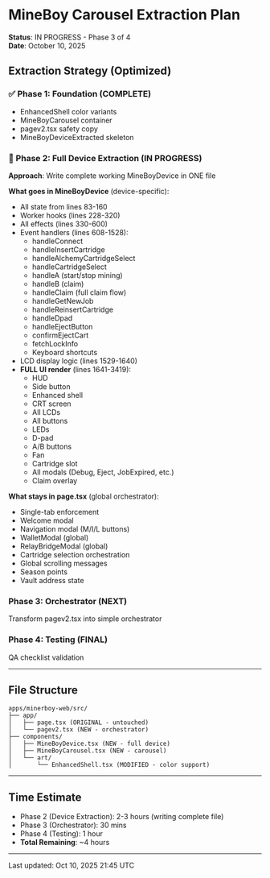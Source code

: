 # MineBoy Carousel Extraction Plan
**Status**: IN PROGRESS - Phase 3 of 4  
**Date**: October 10, 2025

## Extraction Strategy (Optimized)

### ✅ Phase 1: Foundation (COMPLETE)
- EnhancedShell color variants
- MineBoyCarousel container
- pagev2.tsx safety copy
- MineBoyDeviceExtracted skeleton

### 🔄 Phase 2: Full Device Extraction (IN PROGRESS)
**Approach**: Write complete working MineBoyDevice in ONE file

**What goes in MineBoyDevice** (device-specific):
- All state from lines 83-160
- Worker hooks (lines 228-320)
- All effects (lines 330-600)
- Event handlers (lines 608-1528):
  - handleConnect
  - handleInsertCartridge
  - handleAlchemyCartridgeSelect
  - handleCartridgeSelect
  - handleA (start/stop mining)
  - handleB (claim)
  - handleClaim (full claim flow)
  - handleGetNewJob
  - handleReinsertCartridge
  - handleDpad
  - handleEjectButton
  - confirmEjectCart
  - fetchLockInfo
  - Keyboard shortcuts
- LCD display logic (lines 1529-1640)
- **FULL UI render** (lines 1641-3419):
  - HUD
  - Side button
  - Enhanced shell
  - CRT screen
  - All LCDs
  - All buttons
  - LEDs
  - D-pad
  - A/B buttons
  - Fan
  - Cartridge slot
  - All modals (Debug, Eject, JobExpired, etc.)
  - Claim overlay

**What stays in page.tsx** (global orchestrator):
- Single-tab enforcement
- Welcome modal
- Navigation modal (M/I/L buttons)
- WalletModal (global)
- RelayBridgeModal (global)
- Cartridge selection orchestration
- Global scrolling messages
- Season points
- Vault address state

### Phase 3: Orchestrator (NEXT)
Transform pagev2.tsx into simple orchestrator

### Phase 4: Testing (FINAL)
QA checklist validation

---

## File Structure

```
apps/minerboy-web/src/
├── app/
│   ├── page.tsx (ORIGINAL - untouched)
│   └── pagev2.tsx (NEW - orchestrator)
├── components/
│   ├── MineBoyDevice.tsx (NEW - full device)
│   ├── MineBoyCarousel.tsx (NEW - carousel)
│   └── art/
│       └── EnhancedShell.tsx (MODIFIED - color support)
```

---

## Time Estimate

- Phase 2 (Device Extraction): 2-3 hours (writing complete file)
- Phase 3 (Orchestrator): 30 mins
- Phase 4 (Testing): 1 hour
- **Total Remaining**: ~4 hours

---

Last updated: Oct 10, 2025 21:45 UTC

